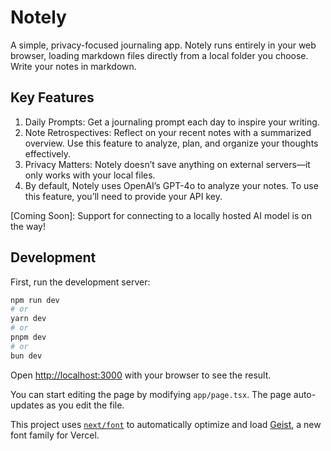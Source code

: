 # Notely

A simple, privacy-focused journaling app. Notely runs entirely in your web browser, loading markdown files directly from a local folder you choose. Write your notes in markdown.

## Key Features

1. Daily Prompts: Get a journaling prompt each day to inspire your writing.
2. Note Retrospectives: Reflect on your recent notes with a summarized overview. Use this feature to analyze, plan, and organize your thoughts effectively.
3. Privacy Matters: Notely doesn’t save anything on external servers—it only works with your local files.
4. By default, Notely uses OpenAI’s GPT-4o to analyze your notes. To use this feature, you’ll need to provide your API key.

[Coming Soon]: Support for connecting to a locally hosted AI model is on the way!

## Development

First, run the development server:

```bash
npm run dev
# or
yarn dev
# or
pnpm dev
# or
bun dev
```

Open [http://localhost:3000](http://localhost:3000) with your browser to see the result.

You can start editing the page by modifying `app/page.tsx`. The page auto-updates as you edit the file.

This project uses [`next/font`](https://nextjs.org/docs/app/building-your-application/optimizing/fonts) to automatically optimize and load [Geist](https://vercel.com/font), a new font family for Vercel.
